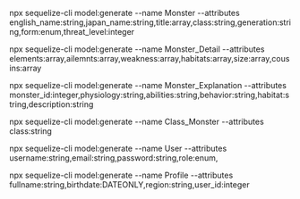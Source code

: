 npx sequelize-cli model:generate --name Monster --attributes english_name:string,japan_name:string,title:array,class:string,generation:string,form:enum,threat_level:integer

npx sequelize-cli model:generate --name Monster_Detail --attributes elements:array,ailemnts:array,weakness:array,habitats:array,size:array,cousins:array

npx sequelize-cli model:generate --name Monster_Explanation --attributes monster_id:integer,physiology:string,abilities:string,behavior:string,habitat:string,description:string

npx sequelize-cli model:generate --name Class_Monster --attributes class:string

npx sequelize-cli model:generate --name User --attributes username:string,email:string,password:string,role:enum,

npx sequelize-cli model:generate --name Profile --attributes fullname:string,birthdate:DATEONLY,region:string,user_id:integer

